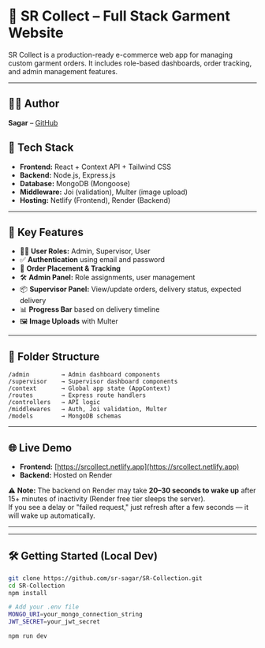 # 🧥 SR Collect – Full Stack Garment Website

SR Collect is a production-ready e-commerce web app for managing custom garment orders. It includes role-based dashboards, order tracking, and admin management features.

---
## 👨‍💻 Author

**Sagar** – [GitHub](https://github.com/sr-sagar)

## 🚀 Tech Stack

- **Frontend:** React + Context API + Tailwind CSS
- **Backend:** Node.js, Express.js
- **Database:** MongoDB (Mongoose)
- **Middleware:** Joi (validation), Multer (image upload)
- **Hosting:** Netlify (Frontend), Render (Backend)

---

## 🧩 Key Features

- 🧑‍💻 **User Roles:** Admin, Supervisor, User
- ✅ **Authentication** using email and password
- 🧾 **Order Placement & Tracking**
- 🛠️ **Admin Panel:** Role assignments, user management
- 📦 **Supervisor Panel:** View/update orders, delivery status, expected delivery
- 📊 **Progress Bar** based on delivery timeline
- 🖼️ **Image Uploads** with Multer

---

## 📂 Folder Structure

```
/admin         → Admin dashboard components
/supervisor    → Supervisor dashboard components
/context       → Global app state (AppContext)
/routes        → Express route handlers
/controllers   → API logic
/middlewares   → Auth, Joi validation, Multer
/models        → MongoDB schemas
```



---

## 🌐 Live Demo

- **Frontend:** [https://srcollect.netlify.app](https://srcollect.netlify.app)
- **Backend:** Hosted on Render

⚠️ **Note:** The backend on Render may take **20–30 seconds to wake up** after 15+ minutes of inactivity (Render free tier sleeps the server).  
If you see a delay or "failed request," just refresh after a few seconds — it will wake up automatically.

---
---

## 🛠️ Getting Started (Local Dev)

```bash
git clone https://github.com/sr-sagar/SR-Collection.git
cd SR-Collection
npm install

# Add your .env file
MONGO_URI=your_mongo_connection_string
JWT_SECRET=your_jwt_secret

npm run dev
```
